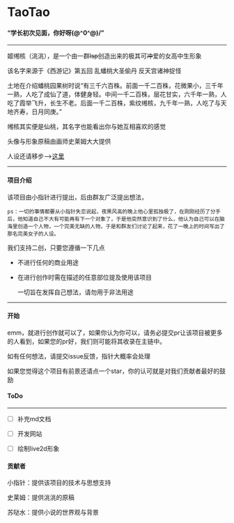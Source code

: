 # TaoTao

#### “学长初次见面，你好呀\(@^0^@)/”

------

姬缃核（洮洮），是一个由一群~~lsp~~创造出来的极其可~~冲~~爱的女高中生形象

该名字来源于《西游记》第五回 乱蟠桃大圣偷丹 反天宫诸神捉怪 

土地在介绍蟠桃园果树时说“有三千六百株。前面一千二百株，花微果小，三千年一熟，人吃了成仙了道，体健身轻。中间一千二百株，层花甘实，六千年一熟，人吃了霞举飞升，长生不老。后面一千二百株，紫纹缃核，九千年一熟，人吃了与天地齐寿，日月同庚。”

缃核其实便是仙桃，其名字也能看出你与她互相喜欢的感觉

头像与形象原稿由画师史莱姆大大提供

人设还请移步-->[这里](https://github.com/zzzzz167/TaoTao/tree/master/character-setting)

------

#### 项目介绍

该项目由小指针进行提出，后由群友广泛提出想法，

```
ps：一切的事情都要从小指针失恋说起，夜黑风高的晚上他心里孤独极了，在刚刚经历了分手后，他知道自己不大有可能再有下一个对象了，于是他突然意识到了什么，他认为自己可以在脑海里创造一个人物，一个完美无缺的人物，于是和群友们讨论了起来，花了一晚上的时间写出了那名完美女子的人设。
```

我们支持二创，只要您遵循一下几点

- 不进行任何的商业用途

- 在进行创作时需在描述的任意部位提及使用该项目

  一切旨在发挥自己想法，请勿用于非法用途

------

#### 开始

emm，就进行创作就可以了，如果你认为你可以，请务必提交pr让该项目被更多的人看到，如果您的pr好，我们则可能将其收录在主链中。

如有任何想法，请提交issue反馈，指针大概率会处理

如果您觉得这个项目有前景还请点一个star，你的认可就是对我们贡献者最好的鼓励

#### ToDo

------

- [ ] 补充md文档
- [ ] 开发网站
- [ ] 绘制live2d形象


#### 贡献者

小指针：提供该项目的技术与思想支持

史莱姆：提供洮洮的原稿

苏哒水：提供小说的世界观与背景